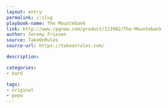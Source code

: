 ```yaml
---
layout: entry
permalink: /:slug
playbook-name: The Mountebank
link: http://www.rpgnow.com/product/113902/The-Mountebank
author: Jeremy Friesen
source: TakeOnRules
source-url: https://takeonrules.com/

description:

categories:
- bard

tags:
- original
- pwyw
---
```

